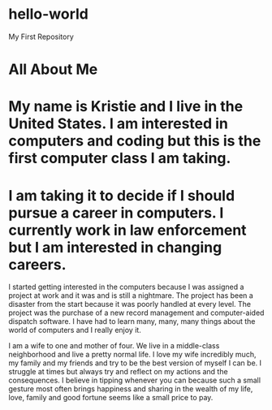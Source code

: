 # hello-world
My First Repository

# All About Me

# <p> My name is Kristie and I live in the United States. I am interested in computers and coding but this is the first computer class I am taking. 

# I am taking it to decide if I should pursue a career in computers.  I currently work in law enforcement but I am interested in changing careers.

I started getting interested in the computers because I was assigned a project at work and it was and is still a nightmare.  The project has been a disaster from the start because it was poorly handled at every level.  The project was the purchase of a new record management and computer-aided dispatch software. I have had to learn many, many, many things about the world of computers and I really enjoy it.

 <p> I am a wife to one and mother of four.  We live in a middle-class neighborhood and live a pretty normal life. I love my wife incredibly much, my family and my friends and try to be the best version of myself I can be. I struggle at times but always try and reflect on my actions and the consequences. I believe in tipping whenever you can because such a small gesture most often brings happiness and sharing in the wealth of my life, love, family and good fortune seems like a small price to pay. <p>
